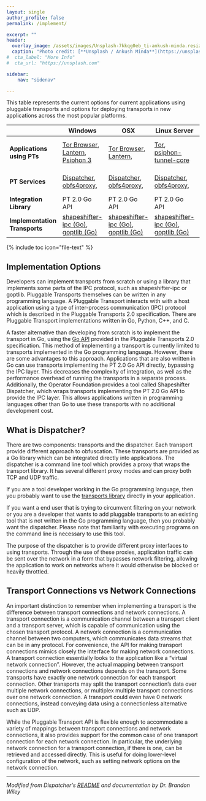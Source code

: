 ```yaml
---
layout: single
author_profile: false
permalink: /implement/

excerpt: ""
header:
  overlay_image: /assets/images/Unsplash-7kkqg0eb_ti-ankush-minda.resized.jpg
  caption: "Photo credit: [**Unsplash / Ankush Minda**](https://unsplash.com/@an_ku_sh)"
#  cta_label: "More Info"
#  cta_url: "https://unsplash.com"

sidebar:
    nav: "sidenav"

---
```


This table represents the current options for current applications using pluggable transports and options for deploying transports in new applications across the most popular platforms.

| | **Windows** | **OSX** | **Linux Server** | **Android** | **iOS** |
|----|----|----|----|-------|---|
| **Applications using PTs**    | [Tor Browser](http://torproject.org/), [Lantern](https://getlantern.org/), [Psiphon 3](https://www.psiphon3.com/)                   | [Tor Browser](http://torproject.org/), [Lantern](https://getlantern.org/),           | [Tor](https://www.torproject.org/docs/tor-doc-unix.html.en), [psiphon-tunnel-core](https://github.com/Psiphon-Labs/psiphon-tunnel-core) | [Orbot](https://guardianproject.info/apps/orbot/), [Lantern](https://play.google.com/store/apps/details?id=org.getlantern.lantern&hl=en), [Psiphon 3](https://s3.amazonaws.com/0ubz-2q11-gi9y/en.html), [FreeBrowser](https://freebrowser.org/) | [OnionBrowser](https://itunes.apple.com/us/app/onion-browser-secure-anonymous-web-with-tor/id519296448?mt=8)                        |
| **PT Services**               | [Dispatcher](https://github.com/OperatorFoundation/shapeshifter-dispatcher), [obfs4proxy](https://github.com/Yawning/obfs4),        | [Dispatcher](https://github.com/OperatorFoundation/shapeshifter-dispatcher), [obfs4proxy](https://github.com/Yawning/obfs4),        | [Dispatcher](https://github.com/OperatorFoundation/shapeshifter-dispatcher), [obfs4proxy](https://github.com/Yawning/obfs4),            | [Dispatcher](https://github.com/OperatorFoundation/shapeshifter-dispatcher), [obfs4proxy](https://github.com/Yawning/obfs4),                      | [OnionBrowser custom obfs4proxy](https://github.com/mtigas/iObfs)                    |
| **Integration Library**       | PT 2.0 Go API                         | PT 2.0 Go API                         | PT 2.0 Go API                             | [PLUTO](https://github.com/guardianproject/pluto), [NetCipher](https://github.com/guardianproject/NetCipher)                                      | [OnionBrowser custom API](https://github.com/mtigas/OnionBrowser)                    |
| **Implementation Transports** | [shapeshifter-ipc (Go)](https://github.com/OperatorFoundation/shapeshifter-ipc), [goptlib (Go)](https://github.com/Yawning/goptlib) | [shapeshifter-ipc (Go)](https://github.com/OperatorFoundation/shapeshifter-ipc), [goptlib (Go)](https://github.com/Yawning/goptlib) | [shapeshifter-ipc (Go)](https://github.com/OperatorFoundation/shapeshifter-ipc), [goptlib (Go)](https://github.com/Yawning/goptlib)     | [shapeshifter-ipc (Go)](https://github.com/OperatorFoundation/shapeshifter-ipc), [goptlib (Go)](https://github.com/Yawning/goptlib)               | [shapeshifter-ipc (Go)](https://github.com/OperatorFoundation/shapeshifter-ipc), [goptlib (Go)](https://github.com/Yawning/goptlib) |

{% include toc icon="file-text" %}

## Implementation Options

Developers can implement transports from scratch or using a library that implements some parts of the IPC protocol, such as shapeshifter-ipc or goptlib. Pluggable Transports themselves can be written in any programming language. A Pluggable Transport interacts with with a host application using a type of inter-process communication (IPC) protocol which is described in the Pluggable Transports 2.0 specification. There are Pluggable Transport implementations written in Go, Python, C++, and C. 

A faster alternative than developing from scratch is to implement the transport in Go, using the [Go API](/implement/go) provided in the Pluggable Transports 2.0 specification. This method of implementing a transport is currently limited to transports implemented in the Go programming language. However, there are some advantages to this approach. Applications that are also written in Go can use transports implementing the PT 2.0 Go API directly, bypassing the IPC layer. This decreases the complexity of integration, as well as the performance overhead of running the transports in a separate process. Additionally, the Operator Foundation provides a tool called Shapeshifter Dispatcher, which wraps transports implementing the PT 2.0 Go API to provide the IPC layer. This allows applications written in programming languages other than Go to use these transports with no additional development cost.

<!--
***Future***

|                               | **Windows**   | **OSX**       | **Linux**     | **Android**                | **iOS**                          |
|-------------------------------|---------------|---------------|---------------|----------------------------|----------------------------------|
| **PT Services**               | Dispatcher    | Dispatcher    | Dispatcher    | Dispatcher                 | Dispatcher, PT Network Extension |
| **Integration Library**       | PT 2.1 Go API | PT 2.1 Go API | PT 2.1 Go API | PT 2.1 Java API (wraps Go) | PT 2.1 Swift API (native)        |
| **Implementation Transports** | goptlib2 (Go) | goptlib2 (Go) | goptlib2 (Go) | goptlib2 (Go)              | N/A                              |
-->

## What is Dispatcher?

There are two components: transports and the dispatcher. Each transport provide different approach to obfuscation. These transports are provided as a Go library which can be integrated directly into applications. The dispatcher is a command line tool which provides a proxy that wraps the transport library. It has several different proxy modes and can proxy both TCP and UDP traffic.

If you are a tool developer working in the Go programming language, then you probably want to use the [transports library](https://github.com/OperatorFoundation/shapeshifter-transports)  directly in your application. 

If you want a end user that is trying to circumvent filtering on your network or you are a developer that wants to add pluggable transports to an existing tool that is not written in the Go programming language, then you probably want the dispatcher. Please note that familiarity with executing programs on the command line is necessary to use this tool. 

The purpose of the dispatcher is to provide different proxy interfaces to using transports. Through the use of these proxies, application traffic can be sent over the network in a form that bypasses network filtering, allowing the application to work on networks where it would otherwise be blocked or heavily throttled.

## Transport Connections vs Network Connections

An important distinction to remember when implementing a transport is the difference between transport connections and network connections. A transport connection is a communication channel between a transport client and a transport server, which is capable of communication using the chosen transport protocol. A network connection is a communication channel between two computers, which communicates data streams that can be in any protocol. For convenience, the API for making transport connections mimics closely the interface for making network connections. A transport connection essentially looks to the application like a “virtual network connection”. However, the actual mapping between transport connections and network connections depends on the transport. Some transports have exactly one network connection for each transport connection. Other transports may split the transport connection’s data over multiple network connections, or multiplex multiple transport connections over one network connection. A transport could even have 0 network connections, instead conveying data using a connectionless alternative such as UDP.

While the Pluggable Transport API is flexible enough to accommodate a variety of mappings between transport connections and network connections, it also provides support for the common case of one transport connection for each network connection. In particular, the underlying network connection for a transport connection, if there is one, can be retrieved and accessed directly. This is useful for doing lower-level configuration of the network, such as setting network options on the network connection.

---

*Modified from Dispatcher's [README](https://github.com/OperatorFoundation/shapeshifter-dispatcher/blob/master/README.md) and documentation by Dr. Brandon Wiley*

<!-- 

# Mobile

* The Guardian Project's [Orbot](https://guardianproject.info/apps/orbot/) enables censorship circumvention for Android phones

* The Guardian Project's [PLUTO Library](https://github.com/guardianproject/pluto) specifically implements pluggable transports.

# Infrastructure

* [The Tor Project](https://trac.torproject.org/projects/tor/wiki/doc/PluggableTransports) has a page with a list of current transports, sample libraries, and upcoming concepts.

* The Tor Project has a large&nbsp;<a href="https://www.torproject.org/docs/pluggable-transports.html.en">documentation repository</a>

-->

